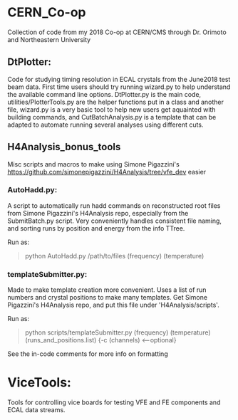 # CERN_Co-op
Collection of code from my 2018 Co-op at CERN/CMS through Dr. Orimoto and Northeastern University

## DtPlotter:
Code for studying timing resolution in ECAL crystals from the June2018 test beam data.
First time users should try running wizard.py to help understand the available command line options.
DtPlotter.py is the main code, utilities/PlotterTools.py are the helper functions put in a class and another file, wizard.py is a very basic tool to help new users get aquainted with building commands, and CutBatchAnalysis.py is a template that can be adapted to automate running several analyses using different cuts.

## H4Analysis_bonus_tools
Misc scripts and macros to make using Simone Pigazzini's https://github.com/simonepigazzini/H4Analysis/tree/vfe_dev easier

### AutoHadd.py:
A script to automatically run hadd commands on reconstructed root files from Simone Pigazzini's H4Analysis repo, especially from the SubmitBatch.py script. Very conveniently handles consistent file naming, and sorting runs by position and energy from the info TTree.

Run as:
>python AutoHadd.py /path/to/files (frequency) (temperature)

### templateSubmitter.py:
Made to make template creation more convenient. Uses a list of run numbers and crystal positions to make many templates. Get Simone Pigazzini's H4Analysis repo, and put this file under 'H4Analysis/scripts'.

Run as: 
>python scripts/templateSubmitter.py (frequency) (temperature) (runs_and_positions.list) {-c (channels) <--optional}

See the in-code comments for more info on formatting

###

# ViceTools:
Tools for controlling vice boards for testing VFE and FE components and ECAL data streams.
